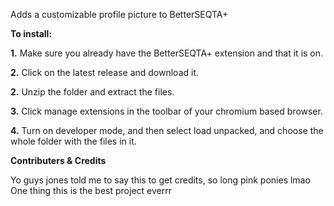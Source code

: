 Adds a customizable profile picture to BetterSEQTA+

****To install:****

**1.** Make sure you already have the BetterSEQTA+ extension and that it is on.

**2.** Click on the latest release and download it.

**2.** Unzip the folder and extract the files.

**3.** Click manage extensions in the toolbar of your chromium based browser.

**4.** Turn on developer mode, and then select load unpacked, and choose the whole folder with the files in it.


**Contributers & Credits**

Yo guys jones told me to say this to get credits, so long pink ponies lmao 
One thing this is the best project everrr

